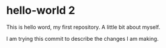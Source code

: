 # hello-world 2
This is hello word, my first repository.
A little bit about myself.

I am trying this commit to describe the changes I am making.


